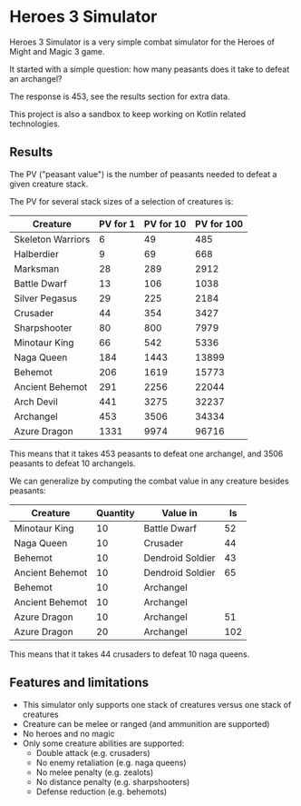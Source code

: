 # Heroes 3 Simulator

Heroes 3 Simulator is a very simple combat simulator for the Heroes of Might and Magic 3 game.

It started with a simple question: how many peasants does it take to defeat an archangel?

The response is 453, see the results section for extra data.

This project is also a sandbox to keep working on Kotlin related technologies.

## Results

The PV ("peasant value") is the number of peasants needed to defeat a given creature stack.

The PV for several stack sizes of a selection of creatures is:

| Creature          | PV for 1 | PV for 10 | PV for 100 |
|-------------------|----------|-----------|------------|
| Skeleton Warriors | 6        | 49        | 485        |
| Halberdier        | 9        | 69        | 668        |
| Marksman          | 28       | 289       | 2912       |
| Battle Dwarf      | 13       | 106       | 1038       |
| Silver Pegasus    | 29       | 225       | 2184       |
| Crusader          | 44       | 354       | 3427       |
| Sharpshooter      | 80       | 800       | 7979       |
| Minotaur King     | 66       | 542       | 5336       |
| Naga Queen        | 184      | 1443      | 13899      |
| Behemot           | 206      | 1619      | 15773      |
| Ancient Behemot   | 291      | 2256      | 22044      |
| Arch Devil        | 441      | 3275      | 32237      |
| Archangel         | 453      | 3506      | 34334      |
| Azure Dragon      | 1331     | 9974      | 96716      |

This means that it takes 453 peasants to defeat one archangel, and 3506 peasants to defeat 10 archangels.

We can generalize by computing the combat value in any creature besides peasants:

| Creature        | Quantity | Value in         | Is  |
|-----------------|----------|------------------|-----|
| Minotaur King   | 10       | Battle Dwarf     | 52  |
| Naga Queen      | 10       | Crusader         | 44  |
| Behemot         | 10       | Dendroid Soldier | 43  |
| Ancient Behemot | 10       | Dendroid Soldier | 65  |
| Behemot         | 10       | Archangel        |     |
| Ancient Behemot | 10       | Archangel        |     |
| Azure Dragon    | 10       | Archangel        | 51  |
| Azure Dragon    | 20       | Archangel        | 102 |

This means that it takes 44 crusaders to defeat 10 naga queens.

## Features and limitations

- This simulator only supports one stack of creatures versus one stack of creatures
- Creature can be melee or ranged (and ammunition are supported)
- No heroes and no magic
- Only some creature abilities are supported:
  - Double attack (e.g. crusaders)
  - No enemy retaliation (e.g. naga queens)
  - No melee penalty (e.g. zealots)
  - No distance penalty (e.g. sharpshooters)
  - Defense reduction (e.g. behemots)

